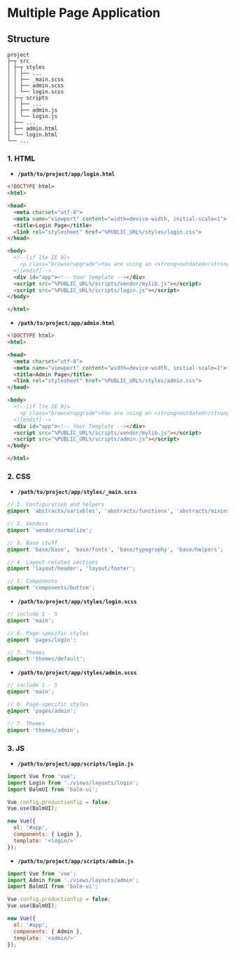 # Multiple Page Application

## Structure

```
project
├─┬ src
│ ├─┬ styles
│ │ ├── ...
│ │ ├── _main.scss
│ │ ├── admin.scss
│ │ └── login.scss
│ ├─┬ scripts
│ │ ├── ...
│ │ ├── admin.js
│ │ └── login.js
│ ├── ...
│ ├── admin.html
│ └── login.html
└── ...
```

### 1. HTML

- **`/path/to/project/app/login.html`**

```html
<!DOCTYPE html>
<html>

<head>
  <meta charset="utf-8">
  <meta name="viewport" content="width=device-width, initial-scale=1">
  <title>Login Page</title>
  <link rel="stylesheet" href="%PUBLIC_URL%/styles/login.css">
</head>

<body>
  <!--[if lte IE 9]>
    <p class="browserupgrade">You are using an <strong>outdated</strong> browser. Please <a href="https://browsehappy.com/">upgrade your browser</a> to improve your experience and security.</p>
  <![endif]-->
  <div id="app"><!-- Your Template --></div>
  <script src="%PUBLIC_URL%/scripts/vendor/mylib.js"></script>
  <script src="%PUBLIC_URL%/scripts/login.js"></script>
</body>

</html>
```

- **`/path/to/project/app/admin.html`**

```html
<!DOCTYPE html>
<html>

<head>
  <meta charset="utf-8">
  <meta name="viewport" content="width=device-width, initial-scale=1">
  <title>Admin Page</title>
  <link rel="stylesheet" href="%PUBLIC_URL%/styles/admin.css">
</head>

<body>
  <!--[if lte IE 9]>
    <p class="browserupgrade">You are using an <strong>outdated</strong> browser. Please <a href="https://browsehappy.com/">upgrade your browser</a> to improve your experience and security.</p>
  <![endif]-->
  <div id="app"><!-- Your Template --></div>
  <script src="%PUBLIC_URL%/scripts/vendor/mylib.js"></script>
  <script src="%PUBLIC_URL%/scripts/admin.js"></script>
</body>

</html>
```

### 2. CSS

- **`/path/to/project/app/styles/_main.scss`**

```scss
// 1. Configuration and helpers
@import 'abstracts/variables', 'abstracts/functions', 'abstracts/mixins';

// 2. Vendors
@import 'vendor/normalize';

// 3. Base stuff
@import 'base/base', 'base/fonts', 'base/typography', 'base/helpers';

// 4. Layout-related sections
@import 'layout/header', 'layout/footer';

// 5. Components
@import 'components/button';
```

- **`/path/to/project/app/styles/login.scss`**

```scss
// include 1 - 5
@import 'main';

// 6. Page-specific styles
@import 'pages/login';

// 7. Themes
@import 'themes/default';
```

- **`/path/to/project/app/styles/admin.scss`**

```scss
// include 1 - 5
@import 'main';

// 6. Page-specific styles
@import 'pages/admin';

// 7. Themes
@import 'themes/admin';
```

### 3. JS

- **`/path/to/project/app/scripts/login.js`**

```js
import Vue from 'vue';
import Login from './views/layouts/login';
import BalmUI from 'balm-ui';

Vue.config.productionTip = false;
Vue.use(BalmUI);

new Vue({
  el: '#app',
  components: { Login },
  template: '<login/>'
});
```

- **`/path/to/project/app/scripts/admin.js`**

```js
import Vue from 'vue';
import Admin from './views/layouts/admin';
import BalmUI from 'balm-ui';

Vue.config.productionTip = false;
Vue.use(BalmUI);

new Vue({
  el: '#app',
  components: { Admin },
  template: '<admin/>'
});
```
